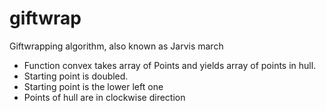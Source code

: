 giftwrap
========

Giftwrapping algorithm, also known as Jarvis march

* Function convex takes array of Points and yields array of points in hull. 
* Starting point is doubled.
* Starting point is the lower left one
* Points of hull are in clockwise direction
